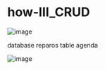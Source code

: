 # how-III_CRUD

![image](https://user-images.githubusercontent.com/84023956/135773472-f9f7a93e-faa8-409a-8920-dd131ea919b1.png)

database reparos
table agenda

![image](https://user-images.githubusercontent.com/84023956/135773708-57ef0c6a-4093-42a9-93d6-5fc8ff009465.png)
